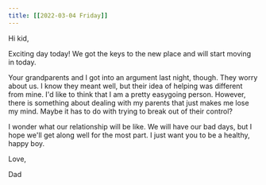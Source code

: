 ```yaml
---
title: [[2022-03-04 Friday]]
---
```


Hi kid,

Exciting day today! We got the keys to the new place and will start moving in today.

Your grandparents and I got into an argument last night, though. They worry about us. I know they meant well, but their idea of helping was different from mine. I'd like to think that I am a pretty easygoing person. However, there is something about dealing with my parents that just makes me lose my mind. Maybe it has to do with trying to break out of their control?

I wonder what our relationship will be like. We will have our bad days, but I hope we'll get along well for the most part. I just want you to be a healthy, happy boy.

Love,

Dad